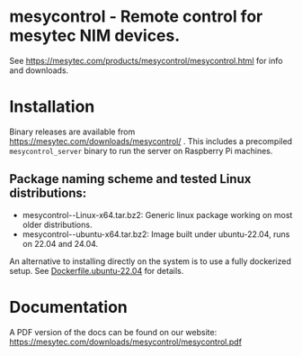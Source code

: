 # mesycontrol - Remote control for mesytec NIM devices.

See https://mesytec.com/products/mesycontrol/mesycontrol.html for info and downloads.

# Installation

Binary releases are available from https://mesytec.com/downloads/mesycontrol/ .
This includes a precompiled `mesycontrol_server` binary to run the server on
Raspberry Pi machines.

## Package naming scheme and tested Linux distributions:

* mesycontrol-<version>-Linux-x64.tar.bz2:  Generic linux package working on most older distributions.
* mesycontrol-<version>-ubuntu-x64.tar.bz2: Image built under ubuntu-22.04, runs on 22.04 and 24.04.

An alternative to installing directly on the system is to use a fully dockerized
setup. See [Dockerfile.ubuntu-22.04](Dockerfile.ubuntu-22.04) for details.

# Documentation

A PDF version of the docs can be found on our website: https://mesytec.com/downloads/mesycontrol/mesycontrol.pdf
